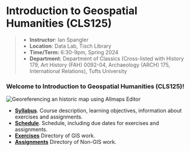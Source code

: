 # Introduction to Geospatial Humanities (CLS125)
>* **Instructor**: Ian Spangler
>* **Location**: Data Lab, Tisch Library
>* **Time/Term:** 6:30-9pm, Spring 2024
>* **Department**: Department of Classics (Cross-listed with History 179, Art History (FAH) 0092-04, Archaeology (ARCH) 175, International Relations), Tufts University

### Welcome to Introduction to Geospatial Humanities (CLS125)!

![Georeferencing an historic map using Allmaps Editor](./syllabus/allmaps-editor.png)

* **[Syllabus](./syllabus/README.md)**. Course description, learning objectives, information about exercises and assignments.
* **[Schedule](./schedule/README.md)**. Schedule, including due dates for exercises and assignments.
* **[Exercises](./exercises/)** Directory of GIS work.
* **[Assignments](./planning/assignments/README.md)** Directory of Non-GIS work.